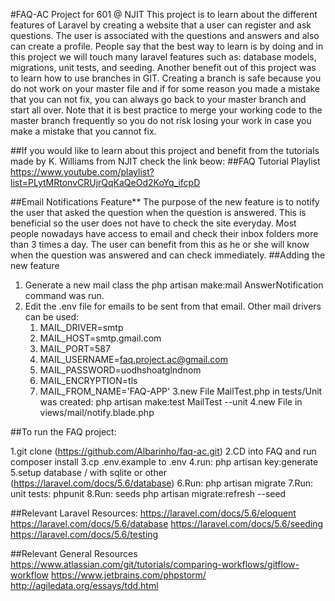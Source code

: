 #FAQ-AC Project for 601 @ NJIT
This project is to learn about the different features of Laravel by creating a website that a user can register and ask questions.
The user is associated with the questions and answers and also can create a profile. People say that the best way to learn is by doing and in this project we will touch many laravel features such as: database models, migrations, unit tests, and seeding.
Another benefit out of this project was to learn how to use branches in GIT. Creating a branch is safe because you do not work on your master file and if for some reason you made a mistake that you can not fix, you can always go back to your master branch and start all over. Note that it is best practice to merge your working code to the master branch frequently so you do not risk losing your work in case you make a mistake that you cannot fix. 

##If you would like to learn about this project and benefit from the tutorials made by K. Williams from NJIT check the link beow:
##FAQ Tutorial Playlist
 https://www.youtube.com/playlist?list=PLytMRtonvCRUjrQqKaQeOd2KoYq_ifcpD

##Email Notifications Feature**
The purpose of the new feature is to notify the user that asked the question when the question is answered. This is beneficial so the user does not have to check the site everyday.
Most people nowadays have access to email and check their inbox folders more than 3 times a day. The user can benefit from this as he or she will know when the question was answered and can check immediately.
##Adding the new feature     

1. Generate a new mail class the php artisan make:mail AnswerNotification command was run. 
2. Edit the .env file for emails to be sent from that email. Other mail drivers can be used:
   1. MAIL_DRIVER=smtp
   2. MAIL_HOST=smtp.gmail.com
   3. MAIL_PORT=587
   4. MAIL_USERNAME=faq.project.ac@gmail.com
   5. MAIL_PASSWORD=uodhshoatglndnom
   6. MAIL_ENCRYPTION=tls
   7. MAIL_FROM_NAME='FAQ-APP'
3.new File MailTest.php in tests/Unit was created: php artisan make:test MailTest --unit
4.new File in views/mail/notify.blade.php


##To run the FAQ project:

1.git clone (https://github.com/Albarinho/faq-ac.git)
2.CD into FAQ and run composer install
3.cp .env.example to .env
4.run: php artisan key:generate
5.setup database / with sqlite or other (https://laravel.com/docs/5.6/database)
6.Run: php artisan migrate
7.Run: unit tests: phpunit
8.Run: seeds php artisan migrate:refresh --seed

##Relevant Laravel Resources:
https://laravel.com/docs/5.6/eloquent
https://laravel.com/docs/5.6/database
https://laravel.com/docs/5.6/seeding
https://laravel.com/docs/5.6/testing

##Relevant General Resources
https://www.atlassian.com/git/tutorials/comparing-workflows/gitflow-workflow
https://www.jetbrains.com/phpstorm/
http://agiledata.org/essays/tdd.html